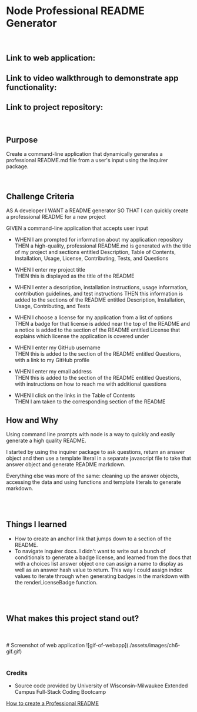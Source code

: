 # Node Professional README Generator
<br/>

## **Link** to web application:

## **Link** to video walkthrough to demonstrate app functionality: 
## **Link** to project repository:
<br/>

## **Purpose**
Create a command-line application that dynamically generates a professional README.md file from a user's input using the Inquirer package.

<br/>

## **Challenge Criteria**
AS A developer
I WANT a README generator
SO THAT I can quickly create a professional README for a new project

GIVEN a command-line application that accepts user input<br/>

* WHEN I am prompted for information about my application repository<br/>
THEN a high-quality, professional README.md is generated with the title of my project and sections entitled Description, Table of Contents, Installation, Usage, License, Contributing, Tests, and Questions

* WHEN I enter my project title <br/>
THEN this is displayed as the title of the README

* WHEN I enter a description, installation instructions, usage information, contribution guidelines, and test instructions
THEN this information is added to the sections of the README entitled Description, Installation, Usage, Contributing, and Tests

* WHEN I choose a license for my application from a list of options<br/>
THEN a badge for that license is added near the top of the README and a notice is added to the section of the README entitled License that explains which license the application is covered under

* WHEN I enter my GitHub username<br/>
THEN this is added to the section of the README entitled Questions, with a link to my GitHub profile

* WHEN I enter my email address<br/>
THEN this is added to the section of the README entitled Questions, with instructions on how to reach me with additional questions

* WHEN I click on the links in the Table of Contents<br/>
THEN I am taken to the corresponding section of the README

## **How and Why**
Using command line prompts with node is a way to quickly and easily generate a high quality README.

I started by using the inquirer package to ask questions, return an answer object and then use a template literal in a separate javascript file to take that answer object and generate README markdown.

Everything else was more of the same: cleaning up the answer objects, accessing the data and using functions and template literals to generate markdown.

<br/>
<br/>

## **Things I learned**
* How to create an anchor link that jumps down to a section of the README.
* To navigate inquirer docs. I didn't want to write out a bunch of conditionals to generate a badge license, and learned from the docs that with a choices list answer object one can assign a name to display as well as an answer hash value to return. This way I could assign index values to iterate through when generating badges in the markdown with the renderLicenseBadge function.

<br/>
<br/>

## **What makes this project stand out?**

<br/>
<br/>
# Screenshot of web application
![gif-of-webapp](./assets/images/ch6-gif.gif)
<br/>
<br/>

### **Credits**
* Source code provided by University of Wisconsin-Milwaukee Extended Campus Full-Stack Coding Bootcamp

[How to create a Professional README](https://coding-boot-camp.github.io/full-stack/github/professional-readme-guide)
